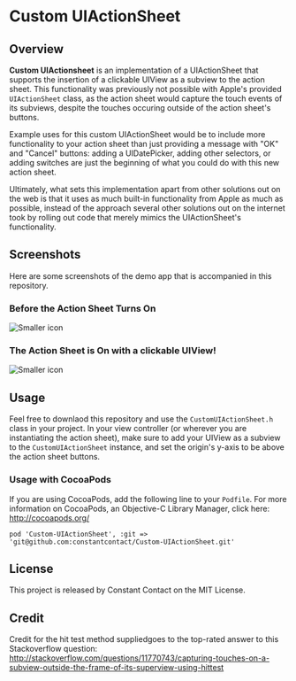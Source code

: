 # Custom UIActionSheet

## Overview
**Custom UIActionsheet** is an implementation of a UIActionSheet that supports the insertion of a clickable UIView as a subview to the action sheet. This functionality was previously not possible with Apple's provided `UIActionSheet` class, as the action sheet would capture the touch events of its subviews, despite the touches occuring outside of the action sheet's buttons. 

Example uses for this custom UIActionSheet would be to include more functionality to your action sheet than just providing a message with "OK" and "Cancel" buttons: adding a UIDatePicker, adding other selectors, or adding switches are just the beginning of what you could do with this new action sheet. 

Ultimately, what sets this implementation apart from other solutions out on the web is that it uses as much built-in functionality from Apple as much as possible, instead of the approach several other solutions out on the internet took by rolling out code that merely mimics the UIActionSheet's functionality.

## Screenshots
Here are some screenshots of the demo app that is accompanied in this repository. 

### Before the Action Sheet Turns On
![Smaller icon](http://i.imgur.com/nN1RoWIl.png "Before the Action Sheet Turns On") 

### The Action Sheet is On with a clickable UIView!
![Smaller icon](http://i.imgur.com/Gg7ApqSl.png "The Action Sheet is On with a clickable UIView!") 

## Usage
Feel free to downlaod this repository and use the `CustomUIActionSheet.h` class in your project. In your view controller (or wherever you are instantiating the action sheet), make sure to add your UIView as a subview to the `CustomUIActionSheet` instance, and set the origin's y-axis to be above the action sheet buttons. 


### Usage with CocoaPods
If you are using CocoaPods, add the following line to your `Podfile`. For more information on CocoaPods, an Objective-C Library Manager, click here: <http://cocoapods.org/>

	pod 'Custom-UIActionSheet', :git => 'git@github.com:constantcontact/Custom-UIActionSheet.git'
	

## License
This project is released by Constant Contact on the MIT License. 

## Credit
Credit for the hit test method suppliedgoes to the top-rated answer to this Stackoverflow question: <http://stackoverflow.com/questions/11770743/capturing-touches-on-a-subview-outside-the-frame-of-its-superview-using-hittest>